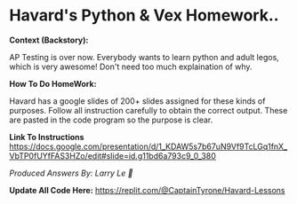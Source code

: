 # Havard's Python & Vex Homework..

**Context (Backstory):**

AP Testing is over now. Everybody wants to learn python and adult legos, which is very awesome! Don't need too much explaination of why.

**How To Do HomeWork:**

Havard has a google slides of 200+ slides assigned for these kinds of purposes. Follow all instruction carefully to obtain the correct output. These are pasted in the code program so the purpose is clear.

**Link To Instructions**
https://docs.google.com/presentation/d/1_KDAW5s7b67uN9Vf9TcLGq1fnX_VbTP0fUYfFAS3HZo/edit#slide=id.g11bd6a793c9_0_380

*Produced Answers By: Larry Le 🥵*

**Update All Code Here:**
https://replit.com/@CaptainTyrone/Havard-Lessons
